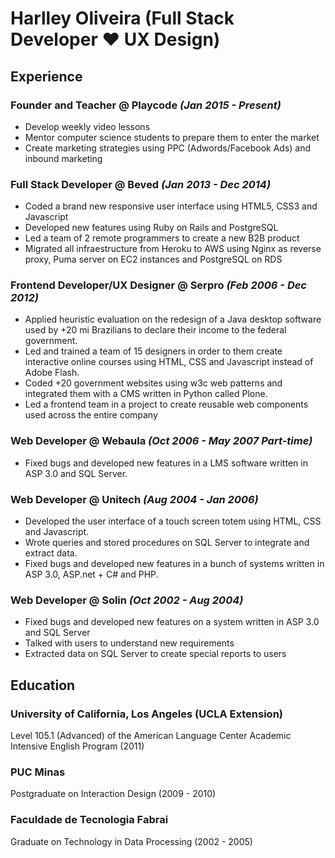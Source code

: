 # Harlley Oliveira (Full Stack Developer ❤ UX Design)
## Experience

### **Founder and Teacher** @ Playcode *(Jan 2015 - Present)*

- Develop weekly video lessons
- Mentor computer science students to prepare them to enter the market
- Create marketing strategies using PPC (Adwords/Facebook Ads) and inbound marketing

### **Full Stack Developer** @ Beved *(Jan 2013 - Dec 2014)*
- Coded a brand new responsive user interface using HTML5, CSS3 and Javascript
- Developed new features using Ruby on Rails and PostgreSQL
- Led a team of 2 remote programmers to create a new B2B product
- Migrated all infraestructure from Heroku to AWS using Nginx as reverse proxy, Puma server on EC2 instances and PostgreSQL on RDS

### **Frontend Developer/UX Designer** @ Serpro *(Feb 2006 - Dec 2012)*
- Applied heuristic evaluation on the redesign of a Java desktop software used by +20 mi Brazilians to declare their income to the federal government.
- Led and trained a team of 15 designers in order to them create interactive online courses using HTML, CSS and Javascript instead of Adobe Flash.
- Coded +20 government websites using w3c web patterns and integrated them with a CMS written in Python called Plone.
- Led a frontend team in a project to create reusable web components used across the entire company

### **Web Developer** @ Webaula *(Oct 2006 - May 2007 Part-time)*
- Fixed bugs and developed new features in a LMS software written in ASP 3.0 and SQL Server.

### **Web Developer** @ Unitech *(Aug 2004 - Jan 2006)*
- Developed the user interface of a touch screen totem using HTML, CSS and Javascript.
- Wrote queries and stored procedures on SQL Server to integrate and extract data.
- Fixed bugs and developed new features in a bunch of systems written in ASP 3.0, ASP.net + C# and PHP.

### **Web Developer** @ Solin *(Oct 2002 - Aug 2004)*
- Fixed bugs and developed new features on a system written in ASP 3.0 and SQL Server
- Talked with users to understand new requirements
- Extracted data on SQL Server to create special reports to users

## Education

### University of California, Los Angeles (UCLA Extension)
Level 105.1 (Advanced) of the American Language Center Academic Intensive English Program (2011)

### PUC Minas
Postgraduate on Interaction Design (2009 - 2010)

### Faculdade de Tecnologia Fabrai
Graduate on Technology in Data Processing (2002 - 2005)

